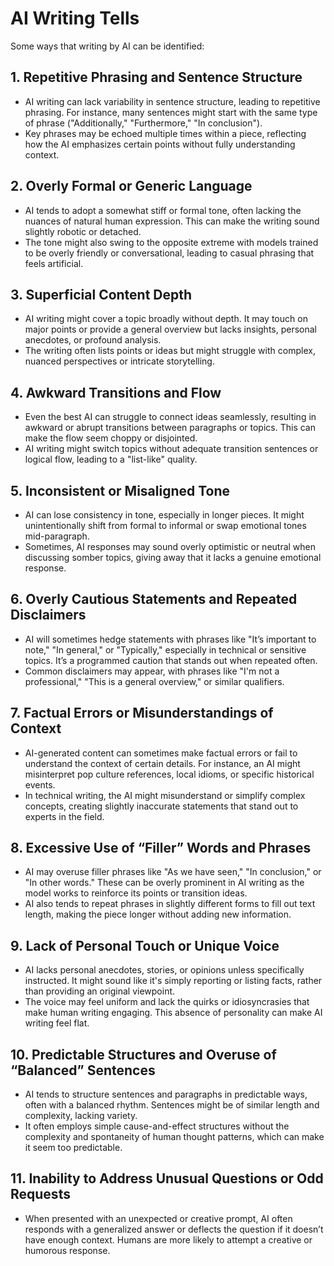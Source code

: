 # AI Writing Tells

Some ways that writing by AI can be identified:

## 1. **Repetitive Phrasing and Sentence Structure**

- AI writing can lack variability in sentence structure, leading to repetitive phrasing. For instance, many sentences might start with the same type of phrase ("Additionally," "Furthermore," "In conclusion").
- Key phrases may be echoed multiple times within a piece, reflecting how the AI emphasizes certain points without fully understanding context.

## 2. **Overly Formal or Generic Language**

- AI tends to adopt a somewhat stiff or formal tone, often lacking the nuances of natural human expression. This can make the writing sound slightly robotic or detached.
- The tone might also swing to the opposite extreme with models trained to be overly friendly or conversational, leading to casual phrasing that feels artificial.

## 3. **Superficial Content Depth**

- AI writing might cover a topic broadly without depth. It may touch on major points or provide a general overview but lacks insights, personal anecdotes, or profound analysis.
- The writing often lists points or ideas but might struggle with complex, nuanced perspectives or intricate storytelling.

## 4. **Awkward Transitions and Flow**

- Even the best AI can struggle to connect ideas seamlessly, resulting in awkward or abrupt transitions between paragraphs or topics. This can make the flow seem choppy or disjointed.
- AI writing might switch topics without adequate transition sentences or logical flow, leading to a "list-like" quality.

## 5. **Inconsistent or Misaligned Tone**

- AI can lose consistency in tone, especially in longer pieces. It might unintentionally shift from formal to informal or swap emotional tones mid-paragraph.
- Sometimes, AI responses may sound overly optimistic or neutral when discussing somber topics, giving away that it lacks a genuine emotional response.

## 6. **Overly Cautious Statements and Repeated Disclaimers**

- AI will sometimes hedge statements with phrases like "It’s important to note," "In general," or "Typically," especially in technical or sensitive topics. It’s a programmed caution that stands out when repeated often.
- Common disclaimers may appear, with phrases like "I'm not a professional," "This is a general overview," or similar qualifiers.

## 7. **Factual Errors or Misunderstandings of Context**

- AI-generated content can sometimes make factual errors or fail to understand the context of certain details. For instance, an AI might misinterpret pop culture references, local idioms, or specific historical events.
- In technical writing, the AI might misunderstand or simplify complex concepts, creating slightly inaccurate statements that stand out to experts in the field.

## 8. **Excessive Use of “Filler” Words and Phrases**

- AI may overuse filler phrases like "As we have seen," "In conclusion," or "In other words." These can be overly prominent in AI writing as the model works to reinforce its points or transition ideas.
- AI also tends to repeat phrases in slightly different forms to fill out text length, making the piece longer without adding new information.

## 9. **Lack of Personal Touch or Unique Voice**

- AI lacks personal anecdotes, stories, or opinions unless specifically instructed. It might sound like it's simply reporting or listing facts, rather than providing an original viewpoint.
- The voice may feel uniform and lack the quirks or idiosyncrasies that make human writing engaging. This absence of personality can make AI writing feel flat.

## 10. **Predictable Structures and Overuse of “Balanced” Sentences**

- AI tends to structure sentences and paragraphs in predictable ways, often with a balanced rhythm. Sentences might be of similar length and complexity, lacking variety.
- It often employs simple cause-and-effect structures without the complexity and spontaneity of human thought patterns, which can make it seem too predictable.

## 11. **Inability to Address Unusual Questions or Odd Requests**

- When presented with an unexpected or creative prompt, AI often responds with a generalized answer or deflects the question if it doesn’t have enough context. Humans are more likely to attempt a creative or humorous response.
